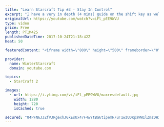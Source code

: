 ```yaml
---
title: "Learn Starcraft Tip #3 - Stay In Control"
excerpt: "I have a very in depth (4 mins) guide on the shift key as well here https://www.youtube.com/watch?v=7x9pHr544oY"
originalUrl: https://youtube.com/watch?v=iFl_pEE9WVU
type: video
price: Free
length: PT1M42S
publishedDateTime: 2017-10-24T21:18:42Z
heat: 50

featuredContent: "<iframe width=\"800\" height=\"500\" frameborder=\"0\" src=\"https://www.youtube.com/embed/iFl_pEE9WVU\" allow=\"accelerometer; autoplay; encrypted-media; gyroscope; picture-in-picture\" allowfullscreen></iframe>"

provider:
  name: WinterStarcraft
  domain: youtube.com

topics:
  - StarCraft 2

images:
  - url: https://i.ytimg.com/vi/iFl_pEE9WVU/maxresdefault.jpg
    width: 1280
    height: 720
    isCached: true

secured: "04PFN6JJZfVJRgexhJGkEsUx47F4wYtBa6tipemH/uT1wzUDKpaWW1lZmzDHzRR3aYLI0Eux8w0bJrE+pWNLENF7oJmlYeBK3ADXdqG69BP+zQ8mWqIrvRPM7/KPTZtvViHvCLioS/qNuWKnp+2uVL7a0zuEItcl+DrwCuOQFL/gz3qv8D4F0Em8C4S/InHms7LZzZgqYdQpfgLi/h4m30xXmbGMHMb/5Z9cXyXC3t3ZyHJa1v3MTn1PXGTTmKxwMz/keUep7pYjAoLzfymY08xCOIly6TCcXc/mMR/E9F4XXXeHOCmUeuTEzjaG2NyKauhGTbAOLBhppMM83r1ixrJon54Ievp6U8H/Gd9b5b4FhyekXFH/QppuaKmvUQ/38T2j+94/SJC/uwCE3SigCteOfkVHtaSkQ/Omsi9v224=;pq85ckhoMkRh/xMl7/fcdA=="
---
```


